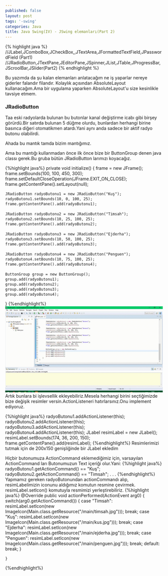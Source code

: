 ```yaml
---
published: false
layout: post
tags: '-swing'
categories: Java
title: Java Swing(IV) - JSwing elemanları(Part 2)
---
```

{% highlight java %}
//JLabel,JComboBox,JCheckBox,,JTextArea,JFormattedTextField,JPasswordField (Part1)
//JRadioButton,JTextPane,JEditorPane,JSpinner,JList,JTable,JProgressBar,JScroolBar,JSlider(Part2)
{% endhighlight %}

Bu yazımda da şu kalan elemanları anlatacağım ne iş yaparlar nereye giderler falandır filandır.
Kolaylık açısından AbsoluteLayout kullanacağım.Ama bir uygulama yaparken AbsoluteLayout'u size kesinlikle tavsiye etmem.


### JRadioButton

Taa eski radyolarda bulunan bu butonlar kanal değiştirme icabı gibi birşey görürdü.Bir satırda bulunan 5 düğme olurdu, bunlardan herhangi birine basınca diğeri otomatikmen atardı.Yani aynı anda sadece bir aktif radyo butonu olabilirdi.

Ahada bu mantık tamda bizim mantığımız.

Ama bu mantığı kullanmadan önce ilk önce bize bir ButtonGroup denen java classı gerek.Bu gruba bütün JRadioButton larımızı koyacağız.

{%highlight java%}
private void initialize() {
	frame = new JFrame();
	frame.setBounds(100, 100, 450, 300);
	frame.setDefaultCloseOperation(JFrame.EXIT_ON_CLOSE);
	frame.getContentPane().setLayout(null);
		
	JRadioButton radyoButonu1 = new JRadioButton("Kuş");
	radyoButonu1.setBounds(10, 0, 100, 25);
	frame.getContentPane().add(radyoButonu1);
		
	JRadioButton radyoButonu2 = new JRadioButton("Timsah");
	radyoButonu2.setBounds(10, 25, 100, 25);
	frame.getContentPane().add(radyoButonu2);
		
	JRadioButton radyoButonu3 = new JRadioButton("Ejderha");
	radyoButonu3.setBounds(10, 50, 100, 25);
	frame.getContentPane().add(radyoButonu3);
		
	JRadioButton radyoButonu4 = new JRadioButton("Penguen");
	radyoButonu4.setBounds(10, 75, 100, 25);
	frame.getContentPane().add(radyoButonu4);
		
	ButtonGroup group = new ButtonGroup();
	group.add(radyoButonu1);
	group.add(radyoButonu2);
	group.add(radyoButonu3);
	group.add(radyoButonu4);
}
{%endhighlight%}
<img src="/images/javaswing/javaswing4/1.gif" />
Artık bunlara bi işlevsellik ekleyebiliriz.Mesela herhangi birini seçtiğimizde bize değişik resimler versin.ActionListeneri hatırlarsınız.Onu implement ediyoruz.

{%highlight java%}
	radyoButonu1.addActionListener(this);
	radyoButonu2.addActionListener(this);
	radyoButonu3.addActionListener(this);
	radyoButonu4.addActionListener(this);
    JLabel resimLabel = new JLabel();
	resimLabel.setBounds(174, 36, 200, 150);
	frame.getContentPane().add(resimLabel);
{%endhighlight%}
Resimlerimizi tutmak için de 200x150 genişliğinde bir JLabel ekledim

Hiçbir butonumuza ActionCommand eklemediğimiz için, varsayılan ActionCommand ları Butonumuzun Text içeriği olur.Yani:
{%highlight java%}
radyoButonu1.getActionCommand() == "Kuş";
radyoButonu2.getActionCommand() == "Timsah";
.
.
.
{%endhighlight%}
Yapmamız gereken radyoButonundan actionCommandı alıp, resimLabelimizin iconunu aldığımız komutun resmine çevirmek.
resimLabel.setIcon() komutuyla resmimizi yerleştirebiliriz.
{%highlight java%}
	@Override
	public void actionPerformed(ActionEvent arg0) {
		switch(arg0.getActionCommand()) {
			case "Timsah":
	        	resimLabel.setIcon(new ImageIcon(Main.class.getResource("/main/timsah.jpg")));
	        	break;
			case "Kuş":
	        	resimLabel.setIcon(new ImageIcon(Main.class.getResource("/main/kus.jpg")));
				break;
			case "Ejderha":
	        	resimLabel.setIcon(new ImageIcon(Main.class.getResource("/main/ejderha.jpg")));
				break;
			case "Penguen":
	        	resimLabel.setIcon(new ImageIcon(Main.class.getResource("/main/penguen.jpg")));
				break;
			default:
				break;
		}
    	
	}
{%endhighlight%}



